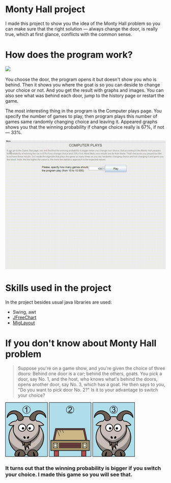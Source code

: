# Monty Hall project

I made this project to show you the idea of the Monty Hall problem so you can make sure that the right solution — always change the
door, is really true, which at first glance, conflicts with the common sense.

# How does the program work?

<img src="MontyHallGameShow.gif" width="568" >

You choose the door, the program opens it but doesn't show you who is behind. Then it shows you where the goat is so you can deside to change
your choice or not. And you get the result with graphs and images. You can also see what was behind each door, jump to the history page or restart
the game.

The most interesting thing in the program is the Computer plays page. You specify the number of games to play, then program plays this number of games
same randomly changing choice and leaving it. Appeared graphs shows you that the winning probability if change choice really is 67%, if not — 33%.

<img src="ComputersPlayShow.gif" width="568" >

# Skills used in the project

In the project besides usual java libraries are used:
- Swing, awt
- [JFreeChart](https://www.jfree.org/jfreechart/)
- [MigLayout](https://www.miglayout.com)

# If you don't know about Monty Hall problem

> Suppose you're on a game show, and you're given the choice of three doors: Behind one door is a car; behind the others, goats. You pick a door,
> say No. 1, and the host, who knows what's behind the doors, opens another door, say No. 3, which has a goat. He then says to you, "Do you want
> to pick door No. 2?" Is it to your advantage to switch your choice?

![](src/main/resources/goat1.png)
![](src/main/resources/car2.png)
![](src/main/resources/goat3.png)

### It turns out that the winning probability is bigger if you switch your choice. I made this game so you will see that.
